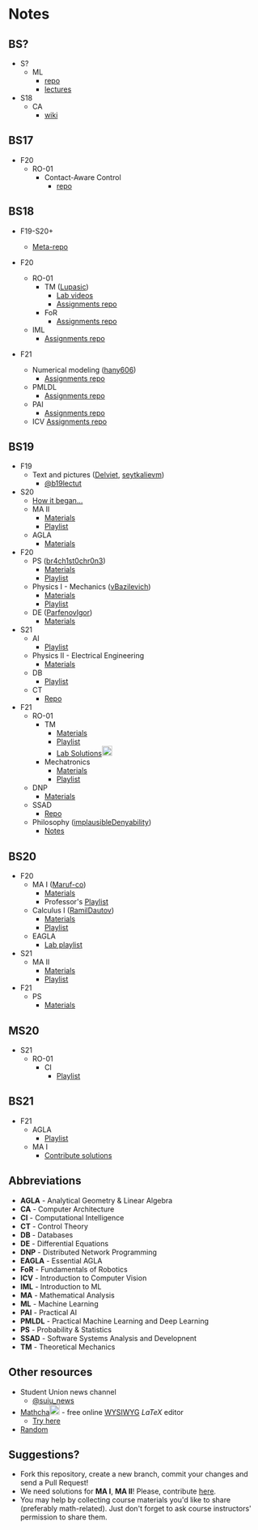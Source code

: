 # Notes

## BS?
* S?
    * ML
        * [repo](https://github.com/yandexdataschool/MLatImperial2020)
        * [lectures](https://github.com/yandexdataschool/MLatImperial2020/tree/master/Lectures)
* S18
    * CA
        * [wiki](https://github.com/InnopolisStudents/wiki/tree/master/computer_architecture)

## BS17
* F20
    * RO-01
        * Contact-Aware Control
            * [repo](https://github.com/SergeiSa/Contact-Aware-Control-Slides-Fall-2020)

## BS18
* F19-S20+
    * [Meta-repo](https://github.com/hany606/University-Courses-Repositories)
* F20
    * RO-01
        * TM ([Lupasic](https://github.com/Lupasic))
            * [Lab videos](https://youtube.com/playlist?list=PLtFS7FHavVl8QCCHHN75k1RuBV8Ch7l5K)
            * [Assignments repo](https://github.com/hany606/TM_Fall20IU)
        * FoR
            * [Assignments repo](https://github.com/hany606/Introduction-to-Manipulators-FoR_Fall20IU)
    * IML
        * [Assignments repo](https://github.com/hany606/Introduction-to-Machine-Learning-IML_Fall20IU)

* F21
    * Numerical modeling ([hany606](https://github.com/hany606))
        * [Assignments repo](https://github.com/hany606/NM_Fall21IU)
    * PMLDL
        * [Assignments repo](https://github.com/hany606/PMLDL_Fall21IU)
    * PAI
        * [Assignments repo](https://github.com/hany606/PAI_Fall21IU)
    * ICV 
        [Assignments repo](https://github.com/hany606/ICV_Fall21IU)

## BS19
* F19
    * Text and pictures ([Delviet](https://github.com/Delviet), [seytkalievm](https://github.com/seytkalievm))
        * [@b19lectut](http://t.me/b19lectut)
* S20
    * [How it began...](https://docs.google.com/spreadsheets/d/114FePEEj6Nrr9K4X5I8PyBfSbxn8VSk_O3lbiuxyC7M/edit?usp=sharing)
    * MA II
        * [Materials](https://drive.google.com/drive/folders/1lnqasIlQeh6MqU_ZFAeM-iMY_Ays3lZn?usp=sharing)
        * [Playlist](https://www.youtube.com/playlist?list=PLUI4rqPAsSEag1Wc9ohTtmZkovLuZMAEG)
    * AGLA
        * [Materials](https://drive.google.com/drive/folders/1p4472WLNddEza9TlJh7N285x6ogDQFEo?usp=sharing)
* F20
    * PS ([br4ch1st0chr0n3](https://github.com/br4ch1st0chr0n3))
        * [Materials](https://drive.google.com/drive/folders/1AsRhU_FxUbyklH1D9wR5NLjcBPnf_Ld4?usp=sharing)
        * [Playlist](https://www.youtube.com/playlist?list=PLUI4rqPAsSEbWP1ov_FFfnPWZujSzF7jV)
    * Physics I - Mechanics ([vBazilevich](https://github.com/vBazilevich))
        * [Materials](https://drive.google.com/drive/folders/1944F88l5Q4IASBIfb9EjeJSst68QBkkY?usp=sharing)
        * [Playlist](https://www.youtube.com/playlist?list=PLNh4MTycRwFC3nc0sv_0--T7OuLHxMkMK)
    * DE ([ParfenovIgor](https://github.com/ParfenovIgor))
        * [Materials](https://drive.google.com/drive/folders/1eRpXYHxxzr3VnzggUzAnNlFxEZzPhU8-?usp=sharing)
* S21
    * AI
        * [Playlist](https://youtube.com/playlist?list=PLB6s35Ya4Paovn_wKttoAg3IrHTZSPMjy)
    * Physics II - Electrical Engineering
        * [Materials](https://drive.google.com/drive/folders/1MW2yzolVjqBX5qgSgpH0jviJmMehRsMx?usp=sharing)
    * DB
        * [Playlist](https://youtube.com/playlist?list=PLB6s35Ya4ParNWZqsxD-j6MzP9nf7pV7t)
    * CT
        * [Repo](https://github.com/SergeiSa/Control-Theory-Slides-Spring-2021)
* F21
    * RO-01
        * TM
            * [Materials](https://drive.google.com/drive/folders/1XCHrFHR_gR_kGcduNOUu9F1I9IaI1bME?usp=sharing)
            * [Playlist](https://youtube.com/playlist?list=PLtFS7FHavVl_DAnHFNvqVZMaEPHdYuhH6)
            * [Lab Solutions](https://www.mathcha.io/editor/D0kgysy7UqlHl4FW5YKO1IxK6nOdsENj9NPtoM1x2e)<img src="https://cdn.mathcha.io/resources/logo.png" width="20" title="hover text">
        * Mechatronics
            * [Materials](https://drive.google.com/drive/folders/1kCXXRrFo42oLzol7IgS1lzIbvblL9N-x?usp=sharing)
            * [Playlist](https://youtube.com/playlist?list=PLNh4MTycRwFB3b_Bd6XZIUu8RXOm3GXBW)
    * DNP
        * [Materials](https://drive.google.com/drive/folders/14Zy1w1O0XSmjfU8XOV32m2-uMRUJQVTG?usp=sharing)
    * SSAD
        * [Repo](https://github.com/yegor256/ssd16)
    * Philosophy ([implausibleDenyability](https://github.com/implausibleDenyability))
        * [Notes](https://orchid-creature-596.notion.site/Philosophy-cbd3fcb9b2984d3b93a6af48aef7f797)

## BS20
* F20
    * MA I ([Maruf-co](https://github.com/Maruf-co))
        * [Materials](https://drive.google.com/drive/folders/1mcCxkTXMLXvJQyKQhDyTsV3u95lbFLCf?usp=sharing)
        * Professor's [Playlist](https://www.youtube.com/playlist?list=PLUI4rqPAsSEa5OGnDRhGTRuznzkcAJUpv)
    * Calculus I ([RamilDautov](https://github.com/RamilDautov))
        * [Materials](https://drive.google.com/drive/folders/1dY7DyV1RA9Fsk4RrFUzYEbxIgd1tpwbx?usp=sharing)
        * [Playlist](https://youtube.com/playlist?list=PLUI4rqPAsSEbzrpqphMWQ06p70RtXRDwR)
    * EAGLA
        * [Lab playlist](https://youtube.com/playlist?list=PLtFS7FHavVl-VXiod2y_fZTAVClyEXB-0)
* S21
    * MA II
        * [Materials](https://drive.google.com/drive/folders/1Tym4rFAEshjQhvDPenvpvyFgvOmV0Qo1?usp=sharing)
        * [Playlist](https://youtube.com/playlist?list=PLB6s35Ya4Pap_gvxY2TTxZmyZ6VluPGgQ)
* F21
    * PS
        * [Materials](https://drive.google.com/drive/folders/1u7DMAik2yaQYIOvQ_Kbxaxa6ndWL9E8G?usp=sharing)

## MS20
* S21
    * RO-01
        * CI
            * [Playlist](https://youtu.be/YB-Pm6dPR7s)

## BS21
* F21
    * AGLA
        * [Playlist](https://youtube.com/playlist?list=PLtFS7FHavVl8l4q7Z_ja2ajzr4pRGGvYZ)
    * MA I
        * [Contribute solutions](./Contribute.md)

## Abbreviations
* **AGLA** - Analytical Geometry & Linear Algebra
* **CA** - Computer Architecture
* **CI** - Computational Intelligence
* **CT** - Control Theory
* **DB** - Databases
* **DE** - Differential Equations
* **DNP** - Distributed Network Programming
* **EAGLA** - Essential AGLA
* **FoR** - Fundamentals of Robotics
* **ICV** - Introduction to Computer Vision
* **IML** - Introduction to ML
* **MA** - Mathematical Analysis
* **ML** - Machine Learning
* **PAI** - Practical AI
* **PMLDL** - Practical Machine Learning and Deep Learning
* **PS** - Probability & Statistics
* **SSAD** - Software Systems Analysis and Developnent
* **TM** - Theoretical Mechanics

## Other resources
* Student Union news channel
    * [@suiu_news](https://t.me/suiu_news)
* [Mathcha](https://www.mathcha.io/)<img src="https://cdn.mathcha.io/resources/logo.png" width="20" title="Mathcha"> - free online [WYSIWYG](https://youtu.be/OurIS30Fi_A) *LaTeX* editor
    * [Try here](https://www.mathcha.io/editor/7m8gEU4Pi24Imot6Yv7kPTzVLwBI4o5ZV9hwBX9jD)
* [Random](./Random.md)

## Suggestions?
* Fork this repository, create a new branch, commit your changes and send a Pull Request!
* We need solutions for **MA I**, **MA II**! Please, contribute [here](./Contribute.md).
* You may help by collecting course materials you'd like to share (preferably math-related). Just don't forget to ask course instructors' permission to share them.

